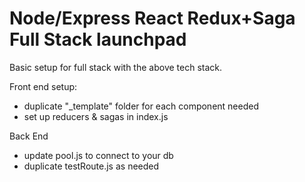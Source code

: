 Node/Express React Redux+Saga Full Stack launchpad
===

Basic setup for full stack with the above tech stack.

Front end setup:

- duplicate "_template" folder for each component needed
- set up reducers & sagas in index.js


Back End

- update pool.js to connect to your db
- duplicate testRoute.js as needed